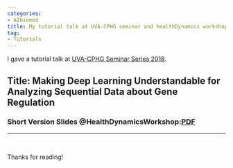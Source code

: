 ```yaml
---
categories:
- AIbiomed
title: My tutorial talk at UVA-CPHG seminar and healthDynamics workshop 2018 
tag:
- Tutorials 
---
```


I gave a tutorial talk  at 
[UVA-CPHG Seminar Series 2018](https://med.virginia.edu/cphg/about-2/calendar-and-events/). 


## Title: Making Deep Learning Understandable for Analyzing Sequential Data about Gene Regulation


### Short Version Slides @HealthDynamicsWorkshop:[PDF]({{site.baseurl}}/talk/20181005-Blitzarama.pdf)


<hr>

<br>


Thanks for reading!
